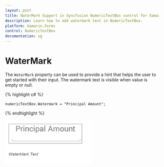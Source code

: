 ```yaml
---
layout: post
title: WaterMark Support in Syncfusion NumericTextBox control for Xamarin.Forms
description: Learn how to add watermark text in NumericTextBox.
platform: Xamarin.Forms
control: NumericTextBox
documentation: ug
---
```

# WaterMark

The `WaterMark` property can be used to provide a hint that helps the user to get started with their input. The watermark text is visible when value is empty or null.

{% highlight c# %}

	numericTextBox.Watermark = "Principal Amount";
	
{% endhighlight %}


![](images/WaterMark.png)
